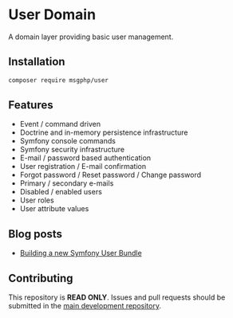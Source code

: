 # User Domain

A domain layer providing basic user management.

## Installation

```bash
composer require msgphp/user
```

## Features

- Event / command driven
- Doctrine and in-memory persistence infrastructure
- Symfony console commands
- Symfony security infrastructure
- E-mail / password based authentication
- User registration / E-mail confirmation
- Forgot password / Reset password / Change password
- Primary / secondary e-mails
- Disabled / enabled users
- User roles
- User attribute values

## Blog posts

- [Building a new Symfony User Bundle](https://medium.com/@ro0NL/building-a-new-symfony-user-bundle-b4fe5a9d9d80)

## Contributing

This repository is **READ ONLY**. Issues and pull requests should be submitted in the [main development repository](https://github.com/msgphp/msgphp).
